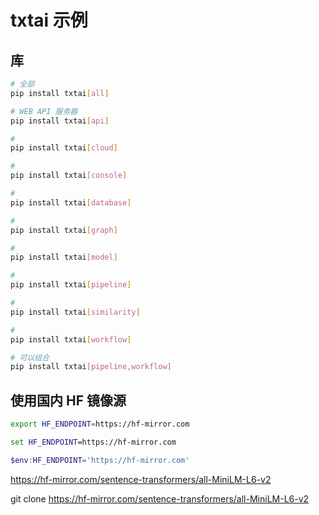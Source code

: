 # txtai 示例

## 库

```bash
# 全部
pip install txtai[all]

# WEB API 服务器
pip install txtai[api]

# 
pip install txtai[cloud]

# 
pip install txtai[console]

# 
pip install txtai[database]

#
pip install txtai[graph]

#
pip install txtai[model]

#
pip install txtai[pipeline]

#
pip install txtai[similarity]

#
pip install txtai[workflow]

# 可以组合
pip install txtai[pipeline,workflow]
```

## 使用国内 HF 镜像源

```bash
export HF_ENDPOINT=https://hf-mirror.com
```

```bat
set HF_ENDPOINT=https://hf-mirror.com
```

```powershell
$env:HF_ENDPOINT='https://hf-mirror.com'
```

https://hf-mirror.com/sentence-transformers/all-MiniLM-L6-v2

git clone https://hf-mirror.com/sentence-transformers/all-MiniLM-L6-v2

